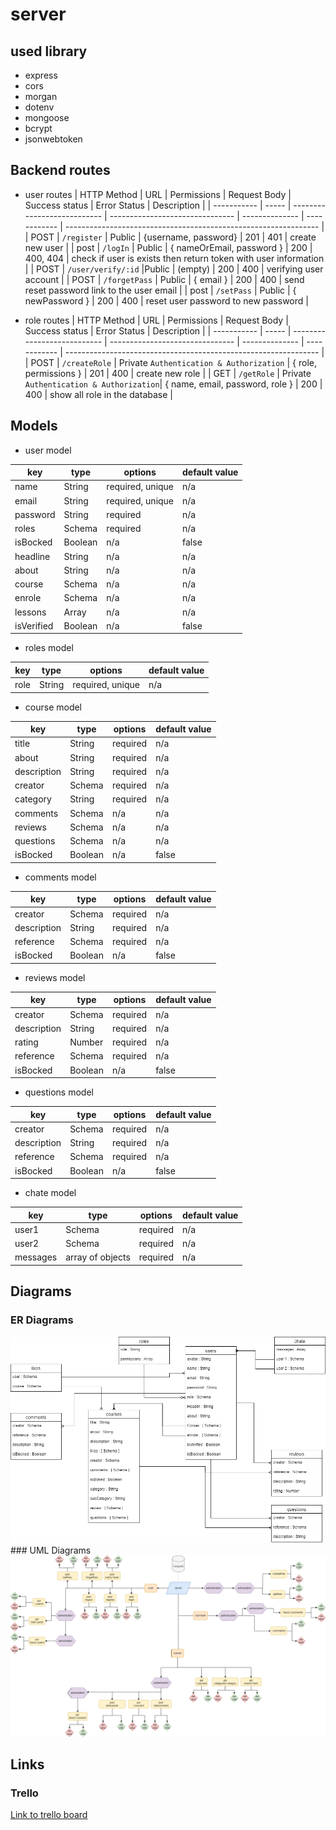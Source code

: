 # server

## used library

- express
- cors
- morgan
- dotenv
- mongoose
- bcrypt
- jsonwebtoken

## Backend routes

- user routes
  | HTTP Method | URL | Permissions | Request Body | Success status | Error Status | Description |
  | ----------- | ----- | --------------------------- | ------------------------------- | -------------- | ------------ | --------------------------------------------------------------- |
  | POST | `/register` | Public | {username, password} | 201 | 401 | create new user |
  | post | `/logIn` | Public | { nameOrEmail, password } | 200 | 400, 404 | check if user is exists then return token with user information |
  | POST | `/user/verify/:id` |Public | (empty) | 200 | 400 | verifying user account |
  | POST | `/forgetPass` | Public | { email } | 200 | 400 | send reset password link to the user email |
  | post | `/setPass` | Public | { newPassword } | 200 | 400 | reset user password to new password |

- role routes
  | HTTP Method | URL | Permissions | Request Body | Success status | Error Status | Description |
  | ----------- | ----- | --------------------------- | ------------------------------- | -------------- | ------------ | --------------------------------------------------------------- |
  | POST | `/createRole` | Private `Authentication & Authorization` | { role, permissions } | 201 | 400 | create new role |
  | GET | `/getRole` | Private `Authentication & Authorization`| { name, email, password, role } | 200 | 400 | show all role in the database |

## Models

- user model

| key        | type            | options          | default value |
| ---------- | --------------- | ---------------- | ------------- |
| name       | String          | required, unique | n/a           |
| email      | String          | required, unique | n/a           |
| password   | String          | required         | n/a           |
| roles      | Schema <roles>  | required         | n/a           |
| isBocked   | Boolean         | n/a              | false         |
| headline   | String          | n/a              | n/a           |
| about      | String          | n/a              | n/a           |
| course     | Schema <course> | n/a              | n/a           |
| enrole     | Schema <course> | n/a              | n/a           |
| lessons    | Array           | n/a              | n/a           |
| isVerified | Boolean         | n/a              | false         |

- roles model

| key  | type   | options          | default value |
| ---- | ------ | ---------------- | ------------- |
| role | String | required, unique | n/a           |

- course model

| key         | type              | options  | default value |
| ----------- | ----------------- | -------- | ------------- |
| title       | String            | required | n/a           |
| about       | String            | required | n/a           |
| description | String            | required | n/a           |
| creator     | Schema <user>     | required | n/a           |
| category    | String            | required | n/a           |
| comments    | Schema <comment>  | n/a      | n/a           |
| reviews     | Schema <review>   | n/a      | n/a           |
| questions   | Schema <question> | n/a      | n/a           |
| isBocked    | Boolean           | n/a      | false         |

- comments model

| key         | type            | options  | default value |
| ----------- | --------------- | -------- | ------------- |
| creator     | Schema <user>   | required | n/a           |
| description | String          | required | n/a           |
| reference   | Schema <course> | required | n/a           |
| isBocked    | Boolean         | n/a      | false         |

- reviews model

| key         | type            | options  | default value |
| ----------- | --------------- | -------- | ------------- |
| creator     | Schema <user>   | required | n/a           |
| description | String          | required | n/a           |
| rating      | Number          | required | n/a           |
| reference   | Schema <course> | required | n/a           |
| isBocked    | Boolean         | n/a      | false         |

- questions model

| key         | type            | options  | default value |
| ----------- | --------------- | -------- | ------------- |
| creator     | Schema <user>   | required | n/a           |
| description | String          | required | n/a           |
| reference   | Schema <course> | required | n/a           |
| isBocked    | Boolean         | n/a      | false         |

- chate model

| key      | type             | options  | default value |
| -------- | ---------------- | -------- | ------------- |
| user1    | Schema <user>    | required | n/a           |
| user2    | Schema <user>    | required | n/a           |
| messages | array of objects | required | n/a           |

## Diagrams

### ER Diagrams

 <img src="./ER-digram.drawio.png" alt="ER Diagram" />
### UML Diagrams

 <img src="./server-UML.drawio.png" alt="UML Diagram" />

## Links

### Trello

[Link to trello board](https://trello.com/mbprojectmohammedalmuziny)
